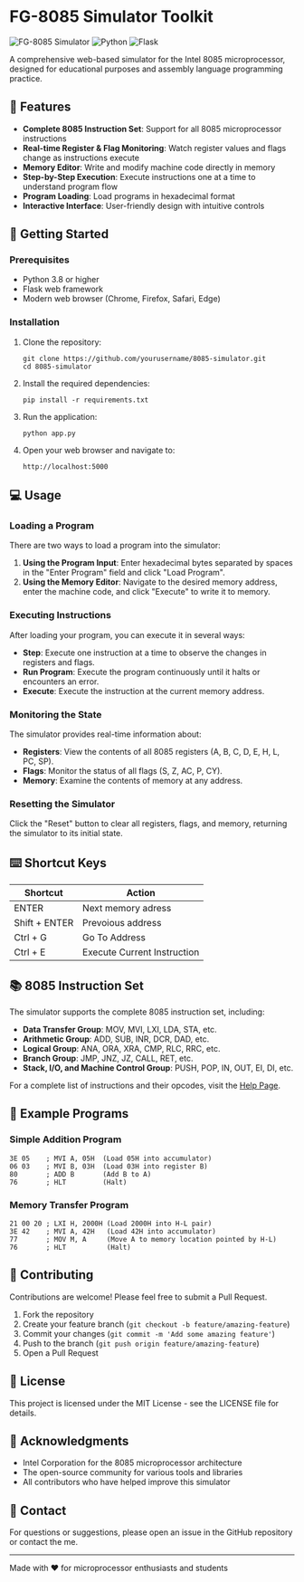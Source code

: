 # FG-8085 Simulator Toolkit

![FG-8085 Simulator](https://img.shields.io/badge/FG--8085-Simulator-blue)
![Python](https://img.shields.io/badge/Python-3.8%2B-green)
![Flask](https://img.shields.io/badge/Flask-2.0%2B-lightgrey)

A comprehensive web-based simulator for the Intel 8085 microprocessor, designed for educational purposes and assembly language programming practice.

## 🌟 Features

- **Complete 8085 Instruction Set**: Support for all 8085 microprocessor instructions
- **Real-time Register & Flag Monitoring**: Watch register values and flags change as instructions execute
- **Memory Editor**: Write and modify machine code directly in memory
- **Step-by-Step Execution**: Execute instructions one at a time to understand program flow
- **Program Loading**: Load programs in hexadecimal format
- **Interactive Interface**: User-friendly design with intuitive controls

## 🚀 Getting Started

### Prerequisites

- Python 3.8 or higher
- Flask web framework
- Modern web browser (Chrome, Firefox, Safari, Edge)

### Installation

1. Clone the repository:
   ```
   git clone https://github.com/yourusername/8085-simulator.git
   cd 8085-simulator
   ```

2. Install the required dependencies:
   ```
   pip install -r requirements.txt
   ```

3. Run the application:
   ```
   python app.py
   ```

4. Open your web browser and navigate to:
   ```
   http://localhost:5000
   ```

## 💻 Usage

### Loading a Program

There are two ways to load a program into the simulator:

1. **Using the Program Input**: Enter hexadecimal bytes separated by spaces in the "Enter Program" field and click "Load Program".
2. **Using the Memory Editor**: Navigate to the desired memory address, enter the machine code, and click "Execute" to write it to memory.

### Executing Instructions

After loading your program, you can execute it in several ways:

- **Step**: Execute one instruction at a time to observe the changes in registers and flags.
- **Run Program**: Execute the program continuously until it halts or encounters an error.
- **Execute**: Execute the instruction at the current memory address.

### Monitoring the State

The simulator provides real-time information about:

- **Registers**: View the contents of all 8085 registers (A, B, C, D, E, H, L, PC, SP).
- **Flags**: Monitor the status of all flags (S, Z, AC, P, CY).
- **Memory**: Examine the contents of memory at any address.

### Resetting the Simulator

Click the "Reset" button to clear all registers, flags, and memory, returning the simulator to its initial state.

## ⌨️ Shortcut Keys

| Shortcut | Action |
|----------|--------|
| ENTER | Next memory adress |
| Shift + ENTER | Prevoious address |
| Ctrl + G | Go To Address |
| Ctrl + E | Execute Current Instruction |

## 📚 8085 Instruction Set

The simulator supports the complete 8085 instruction set, including:

- **Data Transfer Group**: MOV, MVI, LXI, LDA, STA, etc.
- **Arithmetic Group**: ADD, SUB, INR, DCR, DAD, etc.
- **Logical Group**: ANA, ORA, XRA, CMP, RLC, RRC, etc.
- **Branch Group**: JMP, JNZ, JZ, CALL, RET, etc.
- **Stack, I/O, and Machine Control Group**: PUSH, POP, IN, OUT, EI, DI, etc.

For a complete list of instructions and their opcodes, visit the [Help Page](http://localhost:5000/help).

## 🧩 Example Programs

### Simple Addition Program

```
3E 05    ; MVI A, 05H  (Load 05H into accumulator)
06 03    ; MVI B, 03H  (Load 03H into register B)
80       ; ADD B       (Add B to A)
76       ; HLT         (Halt)
```

### Memory Transfer Program

```
21 00 20 ; LXI H, 2000H (Load 2000H into H-L pair)
3E 42    ; MVI A, 42H   (Load 42H into accumulator)
77       ; MOV M, A     (Move A to memory location pointed by H-L)
76       ; HLT          (Halt)
```

## 🤝 Contributing

Contributions are welcome! Please feel free to submit a Pull Request.

1. Fork the repository
2. Create your feature branch (`git checkout -b feature/amazing-feature`)
3. Commit your changes (`git commit -m 'Add some amazing feature'`)
4. Push to the branch (`git push origin feature/amazing-feature`)
5. Open a Pull Request

## 📝 License

This project is licensed under the MIT License - see the LICENSE file for details.

## 🙏 Acknowledgments

- Intel Corporation for the 8085 microprocessor architecture
- The open-source community for various tools and libraries
- All contributors who have helped improve this simulator

## 📧 Contact

For questions or suggestions, please open an issue in the GitHub repository or contact the me.

---

Made with ❤️ for microprocessor enthusiasts and students 
